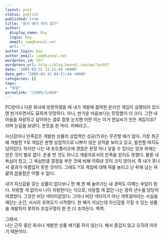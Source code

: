 ```yaml
---
layout: post
status: publish
published: true
title: "회사 얘기 하지 않기"
author:
  display_name: Kay
  login: Kay
  email: iam@hannal.net
  url: ''
author_login: Kay
author_email: iam@hannal.net
wordpress_id: 557
wordpress_url: http://blog.hannal.com/wp/?p=557
date: '2005-03-31 13:21:44 +0900'
date_gmt: '2005-03-31 04:21:44 +0900'
categories: []
tags:
- "희망"
permalink: "/2005/3/669"
---
```

<p>PC방이나 다른 회사에 방문하였을 때 내가 개발에 참여한 온라인 게임이 실행되어 있으면 반가우면서도 묘하게 민망하다. 아니, 반가운 마음보다는 민망함이 더 크다. 그런 내 마음을 자랑하고 싶어하는 걸로 잘못 눈치챈 어떤 이는 이거 한날씨가 만든 게임이죠? 라며 눈길을 보낸다. 쓴웃음 한 마리. 어쩌라고...</p>
<p>자신감이나 만족감은 개발한 상품의 상업적인 성공(?)과는 무관할 때가 많다. 가장 최근에 개발한 Y모 게임은 분명 상업적으로 나쁘지 않은 성적을 보이고 있고, 발전할 여지도 남아있다. 하지만 나는 내 포트폴리오에 괜찮은 문장 하나 넣을 수 있다는 성과 외에는 얻은 것이 별로 없다. 돈을 번 것도 아니고 개발자로서의 만족을 얻지도 못했다. 물론 내 욕심이 컸고, 그 욕심만큼 열정을 부은 것에 비해 이뤄낸 것이 크지 않아서, 즉 내가 못나서 결과가 아름답지 못한 것이다. 그래도 Y모 게임에 대해 혀를 놀리고 난 뒤에 남는 혀끝의 씁쓸함은 어쩔 수 없다.</p>
<p>내가 자신감을 갖는 상품이 없다보니 한 해 한 해 늘어가는 내 경력도 이제는 부담이 된다. 자랑할 게 없어서 나이 자랑한다는 식으로, 자랑할 게 없던 나는 경력 년수를 당당히 여겼었다. 그것은 비단 넥타이같았다. 그러나 비단 넥타이가 아닌 개목걸이라는 사실을 깨닫는 순간, 서서히 조여오기 시작했다. 한 해가 지났는데 자신감을 가질 수 있는 상품을 개발하지 못하자 조임구멍이 한 칸 더 조여든다. 켁켁.</p>
<p>그래서.<br />
나는 근무 중인 회사나 개발한 상품 얘기를 하지 않는다. 해서 즐겁지 않고 오히려 아프기 때문이다.</p>
